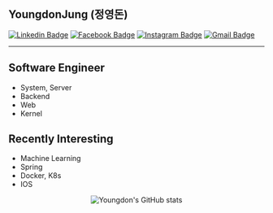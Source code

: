 ## YoungdonJung (정영돈) 
[![Linkedin Badge](https://img.shields.io/badge/-LinkedIn-blue?style=flat-square&logo=Linkedin&logoColor=white&link=https://www.linkedin.com/in/youngdon-jung-a9593a161/)](https://www.linkedin.com/in/youngdon-jung-a9593a161/)
[![Facebook Badge](https://img.shields.io/badge/facebook-1877f2?style=flat-square&logo=facebook&logoColor=white&link=https://www.facebook.com/yeavov)](https://www.facebook.com/yeavov)
[![Instagram Badge](https://img.shields.io/badge/Instagram-E4405F?style=flat-square&logo=Instagram&logoColor=white&link=https://www.instagram.com/youngdon.j/)](https://www.instagram.com/youngdon.j/)
[![Gmail Badge](https://img.shields.io/badge/Gmail-d14836?style=flat-square&logo=Gmail&logoColor=white&link=mailto:yeavov@gmail.com)](mailto:yeavov@gmail.com)

---

## Software Engineer
- System, Server
- Backend
- Web
- Kernel

## Recently Interesting
- Machine Learning
- Spring
- Docker, K8s
- IOS
<div align = center>

![Youngdon's GitHub stats](https://github-readme-stats.vercel.app/api?username=yellowjung&show_icons=true&theme=radical)

</div>


